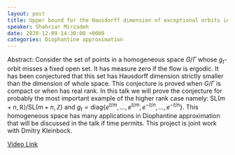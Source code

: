 ```yaml
---
layout: post
title: Upper bound for the Hausdorff dimension of exceptional orbits in homogeneous spaces
speaker: Shahriar Mirzadeh
date: 2020-12-09 14:30:00 +0000
categories: Diophantine approximation
---
```


Abstract: Consider the set of points in a homogeneous space $G/\Gamma$
whose $g_t$-orbit misses a fixed open set. It has measure zero
if the flow is ergodic. It has been conjectured that this set has
Hausdorff dimension strictly smaller than the dimension of whole space. This
conjecture is proved when $G/\Gamma$ is compact or when has real rank. In
this talk we will prove the conjecture for probably the most important
example of the higher rank case namely: $\mathrm{SL}(m+n, \mathbb{R})/\mathrm{SL}(m+n, \mathbb{Z})$ and $g_t = \mathrm{diag}\{e^{t/m}, \dots , e^{t/m}, e^{-t/n}, \dots, e^{-t/n}\}$. This
homogeneous space has many applications in Diophantine
approximation that will be discussed in the talk if time permits. This
project is joint work with Dmitry Kleinbock.

[Video Link](https://drive.google.com/file/d/1EFQJsBaZSzGGU7Ertm-gxTMlNHLDFkmB/edit)